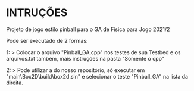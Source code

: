 # INTRUÇÕES
 Projeto de jogo estilo pinball para o GA de Física para Jogo 2021/2


Pode ser executado de 2 formas:

1: > Colocar o arquivo "Pinball_GA.cpp" nos testes de sua Testbed e os arquivos.txt também, mais instruções na pasta "Somente o cpp"

2: > Pode utilizar a do nosso repositório, só executar em "main\Box2D\build\box2d.sln" e selecionar o teste "Pinball_GA" na lista da direita.
